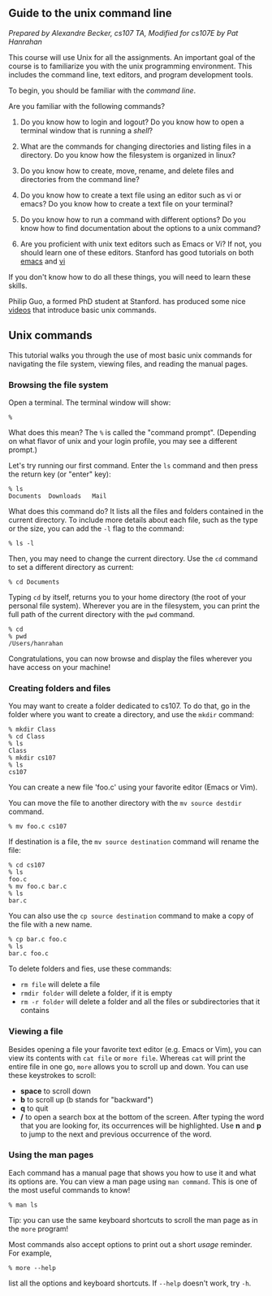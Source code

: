 ## Guide to the unix command line

*Prepared by Alexandre Becker, cs107 TA, Modified for cs107E by Pat Hanrahan*

This course will use Unix for all the assignments. An important goal of the course is to familiarize you with the unix programming environment. This includes the command line, text editors, and program development tools.

To begin, you should be familiar with the *command line*.

Are you familiar with the following commands?

1. Do you know how to login and logout? Do you know how to open a terminal window that is running a *shell*?

2. What are the commands for changing directories and listing files in a directory. Do you know how the filesystem is organized in linux?

3. Do you know how to create, move, rename, and delete files and directories from the command line?

4. Do you know how to create a text file using an editor such as vi or emacs? Do you know how to create a text file on your terminal?

5. Do you know how to run a command with different options? Do you know how to find documentation about the options to a unix command?

6. Are you proficient with unix text editors such as Emacs or Vi? If not, you should learn one of these editors. Stanford has good tutorials on both [emacs](http://web.stanford.edu/class/cs107/guide_emacs.html) and [vi](http://web.stanford.edu/class/cs107/guide_vim.html)

If you don't know how to do all these things, you will need to learn these skills.

Philip Guo, a formed PhD student at Stanford. 
has produced some nice [videos](http://pgbovine.net/command-line-tutorial.htm) 
that introduce basic unix commands.



## Unix commands

This tutorial walks you through the use of most basic unix commands for navigating the file system, viewing files, and reading the manual pages.

### Browsing the file system

Open a terminal. The terminal window will show:

    %

What does this mean? The `%` is called the "command prompt".
(Depending on what flavor of unix and your login profile,
you may see a different prompt.)

Let's try running our first command. 
Enter the `ls` command and then press the return key (or "enter" key):

    % ls
    Documents  Downloads   Mail

What does this command do? It lists all the files and folders contained in the current directory. To include more details about each file, such as the type or the size, you can add the `-l` flag to the command:

    % ls -l

Then, you may need to change the current directory. Use the `cd` command to set a different directory as current:

    % cd Documents

Typing `cd` by itself, returns you to your home directory (the root
of your personal file system).
Wherever you are in the filesystem, 
you can print the full path of the current directory with the `pwd` command.

    % cd
    % pwd
    /Users/hanrahan
    
Congratulations, you can now browse and display the files 
wherever you have access on your machine!

### Creating folders and files

You may want to create a folder dedicated to cs107. 
To do that, go in the folder where you want to create a directory,
and use the `mkdir` command:

    % mkdir Class
    % cd Class
    % ls
    Class
    % mkdir cs107
    % ls
    cs107

You can create a new file 'foo.c' using your favorite editor (Emacs or Vim). 

You can move the file to another directory with the `mv source destdir` command.

    % mv foo.c cs107

If destination is a file, the `mv source destination` command will rename the file:

    % cd cs107
    % ls
    foo.c
    % mv foo.c bar.c
    % ls
    bar.c

You can also use the `cp source destination` command to make a copy of the file with a new name.

    % cp bar.c foo.c
    % ls
    bar.c foo.c

To delete folders and fies, use these commands:

+ `rm file` will delete a file
+ `rmdir folder` will delete a folder, if it is empty
+ `rm -r folder` will delete a folder and all the files or subdirectories that it contains

### Viewing a file

Besides opening a file your favorite text editor (e.g. Emacs or Vim), 
you can view its contents with `cat file` or `more file`. 
Whereas  `cat` will print the entire file in one go,
`more` allows you to scroll up and down.
You can use these keystrokes to scroll:

+ __space__ to scroll down
+ __b__ to scroll up (b stands for "backward")
+ __q__ to quit
+ __/__ to open a search box at the bottom of the screen. After typing the word that you are looking for, its occurrences will be highlighted. Use __n__ and __p__ to jump to the next and previous occurrence of the word.

### Using the man pages

Each command has a manual page that shows you how to use it 
and what its options are.
You can view a man page using `man command`.
This is one of the most useful commands to know!

    % man ls

Tip: you can use the same keyboard shortcuts to scroll the man page as in the `more` program!

Most commands also accept options to print out a short *usage* reminder.
For example,

    % more --help

list all the options and keyboard shortcuts. 
If `--help` doesn't work, try `-h`.

